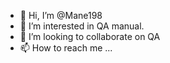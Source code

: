 - 👋 Hi, I’m @Mane198
- 👀 I’m interested in QA manual.
- 💞️ I’m looking to collaborate on QA
- 📫 How to reach me ...

<!---
Mane198/Mane198 is a ✨ special ✨ repository because its `README.md` (this file) appears on your GitHub profile.
You can click the Preview link to take a look at your changes.
--->
